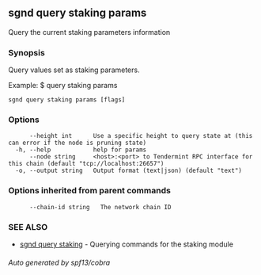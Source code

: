 ## sgnd query staking params

Query the current staking parameters information

### Synopsis

Query values set as staking parameters.

Example:
$ <appd> query staking params

```
sgnd query staking params [flags]
```

### Options

```
      --height int      Use a specific height to query state at (this can error if the node is pruning state)
  -h, --help            help for params
      --node string     <host>:<port> to Tendermint RPC interface for this chain (default "tcp://localhost:26657")
  -o, --output string   Output format (text|json) (default "text")
```

### Options inherited from parent commands

```
      --chain-id string   The network chain ID
```

### SEE ALSO

* [sgnd query staking](sgnd_query_staking.md)	 - Querying commands for the staking module

###### Auto generated by spf13/cobra
